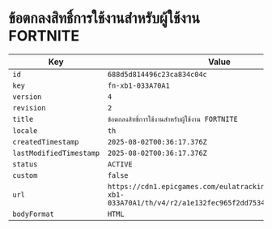 # ข้อตกลงสิทธิ์การใช้งานสำหรับผู้ใช้งาน FORTNITE

| Key | Value |
| --- | ----- |
| `id` | `688d5d814496c23ca834c04c` |
| `key` | `fn-xb1-033A70A1` |
| `version` | `4` |
| `revision` | `2` |
| `title` | `ข้อตกลงสิทธิ์การใช้งานสำหรับผู้ใช้งาน FORTNITE` |
| `locale` | `th` |
| `createdTimestamp` | `2025-08-02T00:36:17.376Z` |
| `lastModifiedTimestamp` | `2025-08-02T00:36:17.376Z` |
| `status` | `ACTIVE` |
| `custom` | `false` |
| `url` | `https://cdn1.epicgames.com/eulatracking-download/fn-xb1-033A70A1/th/v4/r2/a1e132fec965f2dd75340b52b786d6fd.pdf` |
| `bodyFormat` | `HTML` |
